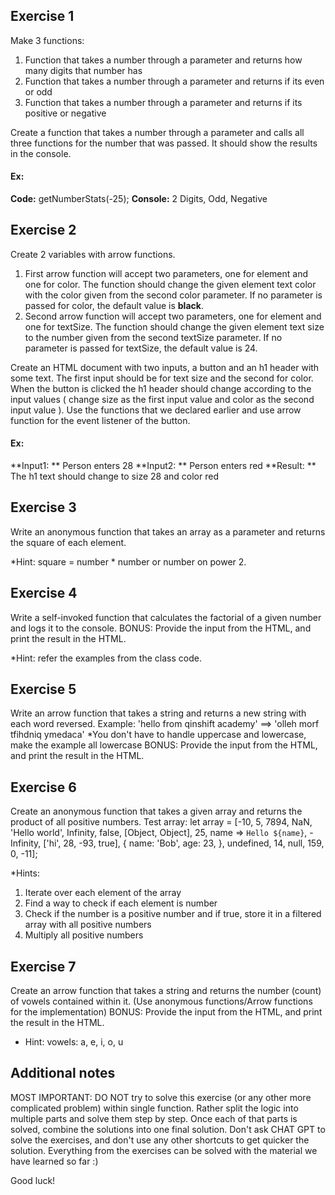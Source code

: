 ## Exercise 1

Make 3 functions:

1. Function that takes a number through a parameter and returns how many digits that number has
2. Function that takes a number through a parameter and returns if its even or odd
3. Function that takes a number through a parameter and returns if its positive or negative

Create a function that takes a number through a parameter and calls all three functions for the number that was passed.
It should show the results in the console.

#### Ex:

**Code:** getNumberStats(-25);
**Console:** 2 Digits, Odd, Negative
 
## Exercise 2

Create 2 variables with arrow functions.

1. First arrow function will accept two parameters, one for element and one for color. The function should change the
   given element text color with the color given from the second color parameter. If no parameter is passed for color,
   the default value is **black**.
2. Second arrow function will accept two parameters, one for element and one for textSize. The function should change
   the given element text size to the number given from the second textSize parameter. If no parameter is passed for
   textSize, the default value is 24.

Create an HTML document with two inputs, a button and an h1 header with some text. The first input should be for text
size and the second for color. When the button is clicked the h1 header should change according to the input values (
change size as the first input value and color as the second input value ). Use the functions that we declared earlier
and use arrow function for the event listener of the button.

#### Ex:

**Input1: ** Person enters 28
**Input2: ** Person enters red
**Result: ** The h1 text should change to size 28 and color red

## Exercise 3

Write an anonymous function that takes an array as a parameter and returns the square of each element.

*Hint: square = number * number or number on power 2.

## Exercise 4

Write a self-invoked function that calculates the factorial of a given number and logs it to the console.
BONUS: Provide the input from the HTML, and print the result in the HTML.

*Hint: refer the examples from the class code.

## Exercise 5

Write an arrow function that takes a string and returns a new string with each word reversed.
Example: 'hello from qinshift academy' ==> 'olleh morf tfihdniq ymedaca'
*You don't have to handle uppercase and lowercase, make the example all lowercase
BONUS: Provide the input from the HTML, and print the result in the HTML.

## Exercise 6

Create an anonymous function that takes a given array and returns the product of all positive numbers.
Test array: let array = [-10, 5, 7894, NaN, 'Hello world', Infinity, false, [Object, Object], 25, name => `Hello ${name}`, -Infinity, ['hi', 28, -93, true], {
  name: 'Bob',
  age: 23,
}, undefined, 14, null, 159, 0, -11];

*Hints: 
1. Iterate over each element of the array
2. Find a way to check if each element is number
3. Check if the number is a positive number and if true, store it in a filtered array with all positive numbers
4. Multiply all positive numbers

## Exercise 7

Create an arrow function that takes a string and returns the number (count) of vowels contained within it. (Use anonymous functions/Arrow functions for the implementation)
BONUS: Provide the input from the HTML, and print the result in the HTML.

* Hint: vowels: a, e, i, o, u


## Additional notes

MOST IMPORTANT: DO NOT try to solve this exercise (or any other more complicated problem) within single function. Rather split the logic into multiple parts and solve them step by step. Once each of that parts is solved, combine the solutions into one final solution.
Don't ask CHAT GPT to solve the exercises, and don't use any other shortcuts to get quicker the solution. Everything from the exercises can be solved with the material we have learned so far :)

Good luck!